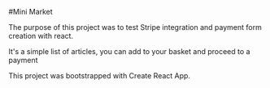 
#Mini Market

The purpose of this project was to test Stripe integration and payment form creation with react.


It's a simple list of articles, you can add to your basket and proceed to a payment


This project was bootstrapped with Create React App.